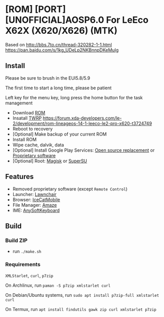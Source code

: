 # [ROM] [PORT] [UNOFFICIAL]AOSP6.0 For LeEco X62X (X620/X626) (MTK) 

Based on http://bbs.7to.cn/thread-320282-1-1.html https://pan.baidu.com/s/1kg_UDeLp2NKBnnpDKeMuIg

## Install

Please be sure to brush in the EUI5.8/5.9

The first time to start a long time, please be patient

Left key for the menu key, long press the home button for the task management

* Download [ROM](https://github.com/zaoqi/Le_X62X_AOSP6.0/releases)
* Insatall [TWRP](https://androidfilehost.com/?fid=962021903579492129) https://forum.xda-developers.com/le-2/development/rom-lineageos-14-1-leeco-le2-pro-x620-t3724749
* Reboot to recovery
* [Optional] Make backup of your current ROM
* Install ROM
* Wipe cache, dalvik, data
* [Optional] Install Google Play Services: [Open source replacement](https://gitlab.com/Nanolx/NanoDroid) or [Proprietary software](https://opengapps.org/)
* [Optional] Root: [Magisk](https://github.com/topjohnwu/Magisk) or [SuperSU](http://www.supersu.com/download)

## Features

* Removed proprietary software (except `Remote Control`)
* Launcher: [Lawnchair](https://f-droid.org/en/packages/ch.deletescape.lawnchair.plah)
* Browser: [IceCatMobile](https://f-droid.org/en/packages/org.gnu.icecat)
* File Manager: [Amaze](https://f-droid.org/en/packages/com.amaze.filemanager)
* IME: [AnySoftKeyboard](https://f-droid.org/en/packages/com.menny.android.anysoftkeyboard)

## Build


### Build ZIP

* run `./make.sh`

### Requirements

`XMLStarlet`, `curl`, `p7zip`

On Archlinux, run `paman -S p7zip xmlstarlet curl`

On Debian/Ubuntu systems, run `sudo apt install p7zip-full xmlstarlet curl`

On Termux, run `apt install findutils gawk zip curl xmlstarlet p7zip`
